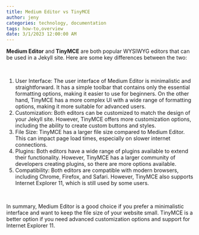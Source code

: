 ```yaml
---
title: Medium Editor vs TinyMCE
author: jeny
categories: technology, documentation
tags: how-to,overview
date: 3/1/2023 12:00:00 AM
---
```



<p><strong>Medium Editor</strong> and<strong> TinyMCE</strong> are both popular WYSIWYG editors that can be used in a Jekyll site. Here are some key differences between the two:</p><p><br></p><ol><li>User Interface: The user interface of Medium Editor is minimalistic and straightforward. It has a simple toolbar that contains only the essential formatting options, making it easier to use for beginners. On the other hand, TinyMCE has a more complex UI with a wide range of formatting options, making it more suitable for advanced users.</li><li>Customization: Both editors can be customized to match the design of your Jekyll site. However, TinyMCE offers more customization options, including the ability to create custom buttons and styles.</li><li>File Size: TinyMCE has a larger file size compared to Medium Editor. This can impact page load times, especially on slower internet connections.</li><li>Plugins: Both editors have a wide range of plugins available to extend their functionality. However, TinyMCE has a larger community of developers creating plugins, so there are more options available.</li><li>Compatibility: Both editors are compatible with modern browsers, including Chrome, Firefox, and Safari. However, TinyMCE also supports Internet Explorer 11, which is still used by some users.</li></ol><p><br></p><p>In summary, Medium Editor is a good choice if you prefer a minimalistic interface and want to keep the file size of your website small. TinyMCE is a better option if you need advanced customization options and support for Internet Explorer 11.</p>